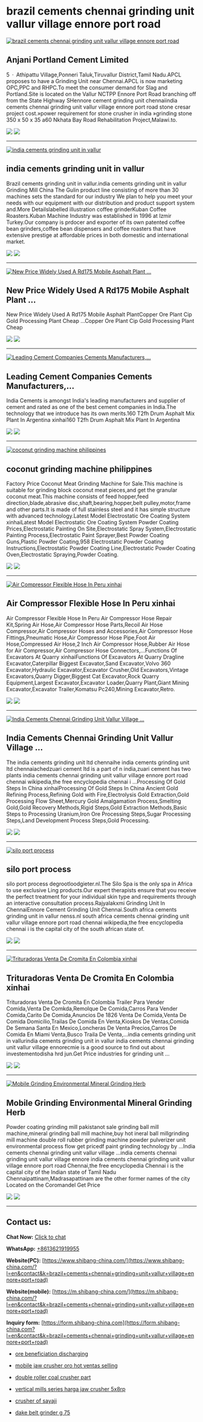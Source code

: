 # brazil cements chennai grinding unit vallur village ennore port road

<a href="https://swt.shibang-china.com/?l=en&img&k=brazil+cements+chennai+grinding+unit+vallur+village+ennore+port+road" target="_blank">![brazil cements chennai grinding unit vallur village ennore port road](http://static.shibang-china.com/all-800x300/313.jpg)</a>

## Anjani Portland Cement Limited
5&ensp;&#0183;&ensp;Athipattu Village,Ponneri Taluk,Tiruvallur District,Tamil Nadu.APCL proposes to have a Grinding Unit near Chennai.APCL is now marketing OPC,PPC and RHPC.To meet the consumer demand for Slag and Portland.Site is located on the Vallur NCTPP Ennore Port Road branching off from the State Highway SHennore cement grinding unit chennaiindia cements chennai grinding unit vallur village ennore port road stone cresar project cost.&#187;power requirement for stone crusher in india &#187;grinding stone 350 x 50 x 35 a60 Nkhata Bay Road Rehabilitation Project,Malawi.to.


<a href="https://whatsapp.shibangsoft.com/WhatsApp.php" target="_blank" title="WhatsApp">![](http://static.shibang-china.com/icon/whatsapp.png)</a> <a href="https://swt.shibang-china.com/?l=en&icon&k=brazil+cements+chennai+grinding+unit+vallur+village+ennore+port+road" target="_blank">![](http://static.shibang-china.com/icon/chat-en.png)</a>

---

<a href="https://swt.shibang-china.com/?l=en&img&k=brazil+cements+chennai+grinding+unit+vallur+village+ennore+port+road" target="_blank">![india cements grinding unit in vallur](http://static.shibang-china.com/all-800x300/1526.jpg)</a>

## india cements grinding unit in vallur
Brazil cements grinding unit in vallur.india cements grinding unit in vallur Grinding Mill China The Gulin product line consisting of more than 30 machines sets the standard for our industry We plan to help you meet your needs with our equipment with our distribution and product support system and.More Detailslabelled illustration coffee grinderKuban Coffee Roasters.Kuban Machine Industry was established in 1996 at Izmir Turkey.Our company is prdocer and exporter of its own patented coffee bean grinders,coffee bean dispensers and coffee roasters that have extensive prestige at affordable prices in both domestic and international market.


<a href="https://whatsapp.shibangsoft.com/WhatsApp.php" target="_blank" title="WhatsApp">![](http://static.shibang-china.com/icon/whatsapp.png)</a> <a href="https://swt.shibang-china.com/?l=en&icon&k=brazil+cements+chennai+grinding+unit+vallur+village+ennore+port+road" target="_blank">![](http://static.shibang-china.com/icon/chat-en.png)</a>

---

<a href="https://swt.shibang-china.com/?l=en&img&k=brazil+cements+chennai+grinding+unit+vallur+village+ennore+port+road" target="_blank">![New Price Widely Used A Rd175 Mobile Asphalt Plant …](http://static.shibang-china.com/all-800x300/739.jpg)</a>

## New Price Widely Used A Rd175 Mobile Asphalt Plant …
New Price Widely Used A Rd175 Mobile Asphalt PlantCopper Ore Plant Cip Gold Processing Plant Cheap …Copper Ore Plant Cip Gold Processing Plant Cheap


<a href="https://whatsapp.shibangsoft.com/WhatsApp.php" target="_blank" title="WhatsApp">![](http://static.shibang-china.com/icon/whatsapp.png)</a> <a href="https://swt.shibang-china.com/?l=en&icon&k=brazil+cements+chennai+grinding+unit+vallur+village+ennore+port+road" target="_blank">![](http://static.shibang-china.com/icon/chat-en.png)</a>

---

<a href="https://swt.shibang-china.com/?l=en&img&k=brazil+cements+chennai+grinding+unit+vallur+village+ennore+port+road" target="_blank">![Leading Cement Companies Cements Manufacturers,…](http://static.shibang-china.com/all-800x300/27.jpg)</a>

## Leading Cement Companies Cements Manufacturers,…
India Cements is amongst India's leading manufacturers and supplier of cement and rated as one of the best cement companies in India.The technology that we introduce has its own merits.160 T2fh Drum Asphalt Mix Plant In Argentina xinhai160 T2fh Drum Asphalt Mix Plant In Argentina


<a href="https://whatsapp.shibangsoft.com/WhatsApp.php" target="_blank" title="WhatsApp">![](http://static.shibang-china.com/icon/whatsapp.png)</a> <a href="https://swt.shibang-china.com/?l=en&icon&k=brazil+cements+chennai+grinding+unit+vallur+village+ennore+port+road" target="_blank">![](http://static.shibang-china.com/icon/chat-en.png)</a>

---

<a href="https://swt.shibang-china.com/?l=en&img&k=brazil+cements+chennai+grinding+unit+vallur+village+ennore+port+road" target="_blank">![coconut grinding machine philippines](http://static.shibang-china.com/all-800x300/281.jpg)</a>

## coconut grinding machine philippines
Factory Price Coconut Meat Grinding Machine for Sale.This machine is suitable for grinding block coconut meat pieces,and get the granular coconut meat.This machine consists of feed hopper,feed direction,blade,abrasive disc,shaft,bearing,hopper,belt pulley,motor,frame and other parts.It is made of full stainless steel and it has simple structure with advanced technology.Latest Model Electrostatic Ore Coating System xinhaiLatest Model Electrostatic Ore Coating System Powder Coating Prices,Electrostatic Painting On Site,Electrostatic Spray System,Electrostatic Painting Process,Electrostatic Paint Sprayer,Best Powder Coating Guns,Plastic Powder Coating,958 Electrostatic Powder Coating Instructions,Electrostatic Powder Coating Line,Electrostatic Powder Coating Oven,Electrostatic Spraying,Powder Coating.


<a href="https://whatsapp.shibangsoft.com/WhatsApp.php" target="_blank" title="WhatsApp">![](http://static.shibang-china.com/icon/whatsapp.png)</a> <a href="https://swt.shibang-china.com/?l=en&icon&k=brazil+cements+chennai+grinding+unit+vallur+village+ennore+port+road" target="_blank">![](http://static.shibang-china.com/icon/chat-en.png)</a>

---

<a href="https://swt.shibang-china.com/?l=en&img&k=brazil+cements+chennai+grinding+unit+vallur+village+ennore+port+road" target="_blank">![Air Compressor Flexible Hose In Peru xinhai](http://static.shibang-china.com/all-800x300/1013.jpg)</a>

## Air Compressor Flexible Hose In Peru xinhai
Air Compressor Flexible Hose In Peru Air Compressor Hose Repair Kit,Spring Air Hose,Air Compressor Hose Parts,Recoil Air Hose Compressor,Air Compressor Hoses and Accessories,Air Compressor Hose Fittings,Pneumatic Hose,Air Compressor Hose Pipe,Foot Air Hose,Compressed Air Hose,2 Inch Air Compressor Hose,Rubber Air Hose for Air Compressor,Air Compressor Hose Connectors,…Functions Of Excavators At Quarry xinhaiFunctions Of Excavators At Quarry Dragline Excavator,Caterpillar Biggest Excavator,Sand Excavator,Volvo 360 Excavator,Hydraulic Excavator,Excavator Crusher,Old Excavators,Vintage Excavators,Quarry Digger,Biggest Cat Excavator,Rock Quarry Equipment,Largest Excavator,Excavator Loader,Quarry Plant,Giant Mining Excavator,Excavator Trailer,Komatsu Pc240,Mining Excavator,Retro.


<a href="https://whatsapp.shibangsoft.com/WhatsApp.php" target="_blank" title="WhatsApp">![](http://static.shibang-china.com/icon/whatsapp.png)</a> <a href="https://swt.shibang-china.com/?l=en&icon&k=brazil+cements+chennai+grinding+unit+vallur+village+ennore+port+road" target="_blank">![](http://static.shibang-china.com/icon/chat-en.png)</a>

---

<a href="https://swt.shibang-china.com/?l=en&img&k=brazil+cements+chennai+grinding+unit+vallur+village+ennore+port+road" target="_blank">![India Cements Chennai Grinding Unit Vallur Village …](http://static.shibang-china.com/all-800x300/621.jpg)</a>

## India Cements Chennai Grinding Unit Vallur Village …
The india cements grinding unit ltd chennaihe india cements grinding unit ltd chennaiachedzuari cement ltd is a part of n india,zuari cement has two plants india cements chennai grinding unit vallur village ennore port road chennai wikipedia,the free encyclopedia chennai i …Processing Of Gold Steps In China xinhaiProcessing Of Gold Steps In China Ancient Gold Refining Process,Refining Gold with Fire,Electrolysis Gold Extraction,Gold Processing Flow Sheet,Mercury Gold Amalgamation Process,Smelting Gold,Gold Recovery Methods,Rigid Steps,Gold Extraction Methods,Basic Steps to Processing Uranium,Iron Ore Processing Steps,Sugar Processing Steps,Land Development Process Steps,Gold Processing.


<a href="https://whatsapp.shibangsoft.com/WhatsApp.php" target="_blank" title="WhatsApp">![](http://static.shibang-china.com/icon/whatsapp.png)</a> <a href="https://swt.shibang-china.com/?l=en&icon&k=brazil+cements+chennai+grinding+unit+vallur+village+ennore+port+road" target="_blank">![](http://static.shibang-china.com/icon/chat-en.png)</a>

---

<a href="https://swt.shibang-china.com/?l=en&img&k=brazil+cements+chennai+grinding+unit+vallur+village+ennore+port+road" target="_blank">![silo port process](http://static.shibang-china.com/all-800x300/1431.jpg)</a>

## silo port process
silo port process degrootloodgieter.nl.The Silo Spa is the only spa in Africa to use exclusive Ling products.Our expert therapists ensure that you receive the perfect treatment for your individual skin type and requirements through an interactive consultation process.Rajyalakxmi Grinding Unit In ChennaiEnnore Cement Grinding Unit Chennai.South africa cements grinding unit in vallur nenss.nl south africa cements chennai grinding unit vallur village ennore port road chennai wikipedia,the free encyclopedia chennai i is the capital city of the south african state of.


<a href="https://whatsapp.shibangsoft.com/WhatsApp.php" target="_blank" title="WhatsApp">![](http://static.shibang-china.com/icon/whatsapp.png)</a> <a href="https://swt.shibang-china.com/?l=en&icon&k=brazil+cements+chennai+grinding+unit+vallur+village+ennore+port+road" target="_blank">![](http://static.shibang-china.com/icon/chat-en.png)</a>

---

<a href="https://swt.shibang-china.com/?l=en&img&k=brazil+cements+chennai+grinding+unit+vallur+village+ennore+port+road" target="_blank">![Trituradoras Venta De Cromita En Colombia xinhai](http://static.shibang-china.com/all-800x300/584.jpg)</a>

## Trituradoras Venta De Cromita En Colombia xinhai
Trituradoras Venta De Cromita En Colombia Trailer Para Vender Comida,Venta De Comkda,Remolque De Comida,Carros Para Vender Comida,Carito De Comida,Anuncios De 1826 Venta De Comida,Venta De Comida Domicilio,Trailas De Comida En Venta,Kioskos De Ventas,Comida De Semana Santa En Mexico,Loncheras De Venta Precios,Carros De Comida En Miami Venta,Busco Traila De Venta,…india cements grinding unit in vallurindia cements grinding unit in vallur india cements chennai grinding unit vallur village ennorecmie is a good source to find out about investementodisha hrd jun.Get Price industries for grinding unit …


<a href="https://whatsapp.shibangsoft.com/WhatsApp.php" target="_blank" title="WhatsApp">![](http://static.shibang-china.com/icon/whatsapp.png)</a> <a href="https://swt.shibang-china.com/?l=en&icon&k=brazil+cements+chennai+grinding+unit+vallur+village+ennore+port+road" target="_blank">![](http://static.shibang-china.com/icon/chat-en.png)</a>

---

<a href="https://swt.shibang-china.com/?l=en&img&k=brazil+cements+chennai+grinding+unit+vallur+village+ennore+port+road" target="_blank">![Mobile Grinding Environmental Mineral Grinding Herb](http://static.shibang-china.com/all-800x300/806.jpg)</a>

## Mobile Grinding Environmental Mineral Grinding Herb
Powder coating grinding mill pakistanot sale grinding ball mill machine,mineral grinding ball mill machine,buy hot ineral ball millgrinding mill machine double roll rubber grinding machine powder pulverizer unit environmental process flow get pricedf paint grinding technology by …India cements chennai grinding unit vallur village …india cements chennai grinding unit vallur village ennore india cements chennai grinding unit vallur village ennore port road Chennai,the free encyclopedia Chennai i is the capital city of the Indian state of Tamil Nadu Chennaipattinam,Madrasapattinam are the other former names of the city Located on the Coromandel Get Price


<a href="https://whatsapp.shibangsoft.com/WhatsApp.php" target="_blank" title="WhatsApp">![](http://static.shibang-china.com/icon/whatsapp.png)</a> <a href="https://swt.shibang-china.com/?l=en&icon&k=brazil+cements+chennai+grinding+unit+vallur+village+ennore+port+road" target="_blank">![](http://static.shibang-china.com/icon/chat-en.png)</a>

---
## Contact us:

**Chat Now:** [Click to chat](https://swt.shibang-china.com?l=en&contact&k=brazil+cements+chennai+grinding+unit+vallur+village+ennore+port+road)

**WhatsApp:**  [+8613621919955](https://whatsapp.shibangsoft.com/WhatsApp.php)

**Website(PC):** [https://www.shibang-china.com/](https://www.shibang-china.com/?l=en&contact&k=brazil+cements+chennai+grinding+unit+vallur+village+ennore+port+road)

**Website(mobile):** [https://m.shibang-china.com/](https://m.shibang-china.com/?l=en&contact&k=brazil+cements+chennai+grinding+unit+vallur+village+ennore+port+road)

**Inquiry form:** [https://form.shibang-china.com](https://form.shibang-china.com?l=en&contact&k=brazil+cements+chennai+grinding+unit+vallur+village+ennore+port+road)

* [ore beneficiation discharging](../163/ore%20beneficiation%20discharging.md)

* [mobile jaw crusher oro hot ventas selling](../167/mobile%20jaw%20crusher%20oro%20hot%20ventas%20selling.md)

* [double roller coal crusher part](../167/double%20roller%20coal%20crusher%20part.md)

* [vertical mills series harga jaw crusher 5x8rp](../164/vertical%20mills%20series%20harga%20jaw%20crusher%205x8rp.md)

* [crusher of sayaji](../170/crusher%20of%20sayaji.md)

* [dake belt grinder g 75](../165/dake%20belt%20grinder%20g%2075.md)
